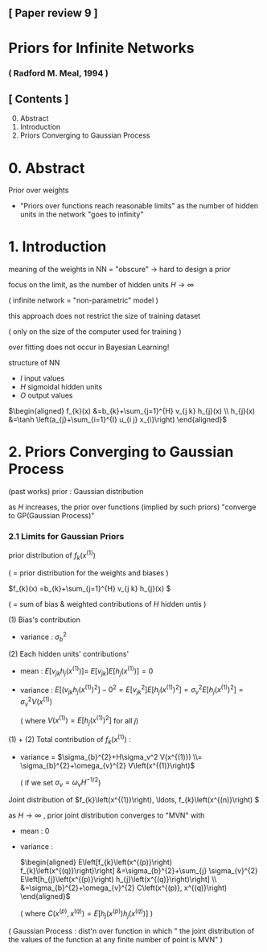 ## [ Paper review 9 ]

# Priors for Infinite Networks

### ( Radford M. Meal, 1994 )



## [ Contents ]

0. Abstract
1. Introduction
2. Priors Converging to Gaussian Process



# 0. Abstract

Prior over weights

- "Priors over functions reach reasonable limits" as the number of hidden units in the network "goes to infinity"



# 1. Introduction

meaning of the weights in NN = "obscure" $\rightarrow$ hard to design a prior

focus on the limit, as the number of hidden units $H \rightarrow \infty$

( infinite network = "non-parametric" model )



this approach does not restrict the size of training dataset

( only on the size of the computer used for training )

over fitting does not occur in Bayesian Learning!



structure of NN

- $I$ input values
- $H$ sigmoidal hidden units
- $O$ output values

$\begin{aligned}
f_{k}(x) &=b_{k}+\sum_{j=1}^{H} v_{j k} h_{j}(x) \\
h_{j}(x) &=\tanh \left(a_{j}+\sum_{i=1}^{I} u_{i j} x_{i}\right)
\end{aligned}$



# 2. Priors Converging to Gaussian Process

(past works) prior : Gaussian distribution

as $H$ increases, the prior over functions (implied by such priors) "converge to GP(Gaussian Process)"



### 2.1 Limits for Gaussian Priors

prior distribution of $f_k(x^{(1)})$ 

( = prior distribution for the weights and biases )



 $f_{k}(x) =b_{k}+\sum_{j=1}^{H} v_{j k} h_{j}(x) $

( = sum of bias \& weighted contributions of $H$ hidden untis )



(1) Bias's contribution

- variance : $\sigma_{b}^{2}$



(2) Each hidden units' contributions'

- mean : $E\left[v_{j k} h_{j}\left(x^{(1)}\right)\right]=$ $E\left[v_{j k}\right] E\left[h_{j}\left(x^{(1)}\right)\right]=0$ 

- variance : $E\left[\left(v_{j k} h_{j}\left(x^{(1)}\right)^{2}\right]-0^2=E\left[v_{j k}^{2}\right] E\left[h_{j}\left(x^{(1)}\right)^{2}\right]=\sigma_{v}^{2} E\left[h_{j}\left(x^{(1)}\right)^{2}\right]\right.=\sigma_v^2 V(x^{(1)})$

  ( where $V(x^{(1)}) = E\left[h_{j}\left(x^{(1)}\right)^{2}\right]$ for all $j$)



(1) + (2)  Total contribution of $f_k(x^{(1)})$ : 

- variance = $\sigma_{b}^{2}+H\sigma_v^2 V(x^{(1)}) \\= \sigma_{b}^{2}+\omega_{v}^{2} V\left(x^{(1)}\right)$  

  ( if we set $\sigma_{v}=\omega_{v} H^{-1 / 2}$)



Joint distribution of $f_{k}\left(x^{(1)}\right), \ldots, f_{k}\left(x^{(n)}\right) $

as $H \rightarrow \infty$ , prior joint distribution converges to "MVN" with

- mean : 0

- variance :

   $\begin{aligned}
  E\left[f_{k}\left(x^{(p)}\right) f_{k}\left(x^{(q)}\right)\right] &=\sigma_{b}^{2}+\sum_{j} \sigma_{v}^{2} E\left[h_{j}\left(x^{(p)}\right) h_{j}\left(x^{(q)}\right)\right] \\
  &=\sigma_{b}^{2}+\omega_{v}^{2} C\left(x^{(p)}, x^{(q)}\right)
  \end{aligned}$

  ( where $C\left(x^{(p)}, x^{(q)}\right)=E\left[h_{j}\left(x^{(p)}\right) h_{j}\left(x^{(q)}\right)\right]$ )

( Gaussian Process : dist'n over function in which " the joint distribution of the values of the function at any finite number of point is MVN" )

